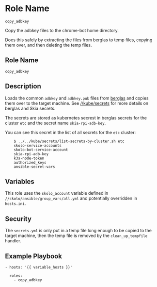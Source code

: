 # Role Name

`copy_adbkey`

Copy the adbkey files to the chrome-bot home directory.

Does this safely by extracting the files from berglas to temp files, copying
them over, and then deleting the temp files.

## Role Name

`copy_adbkey`

## Description

Loads the common `adbkey` and `adbkey.pub` files from
[berglas](https://github.com/GoogleCloudPlatform/berglas) and copies them over
to the target machine. See
[//kube/secrets](https://skia.googlesource.com/buildbot/+/refs/heads/main/kube/secrets/)
for more details on berglas and Skia secrets.

The secrets are stored as kubernetes secrest in berglas secrets for the cluster
`etc` and the secret name `skia-rpi-adb-key`.

You can see this secret in the list of all secrets for the `etc` cluster:

        $ ../../kube/secrets/list-secrets-by-cluster.sh etc
        skolo-service-accounts
        skolo-bot-service-account
        skia-rpi-adb-key
        k3s-node-token
        authorized_keys
        ansible-secret-vars

## Variables

This role uses the `skolo_account` variable defined in
`//skolo/ansible/group_vars/all.yml` and potentially overridden in `hosts.ini`.

## Security

The `secrets.yml` is only put in a temp file long enough to be copied to the
target machine, then the temp file is removed by the `clean_up_tempfile`
handler.

## Example Playbook

    - hosts: '{{ variable_hosts }}'

      roles:
        - copy_adbkey
